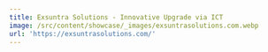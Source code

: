 ```yaml
---
title: Exsuntra Solutions - Innovative Upgrade via ICT
image: /src/content/showcase/_images/exsuntrasolutions.com.webp
url: 'https://exsuntrasolutions.com/'
---
```


